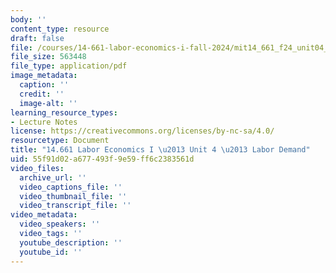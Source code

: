 ```yaml
---
body: ''
content_type: resource
draft: false
file: /courses/14-661-labor-economics-i-fall-2024/mit14_661_f24_unit04_labor_demand.pdf
file_size: 563448
file_type: application/pdf
image_metadata:
  caption: ''
  credit: ''
  image-alt: ''
learning_resource_types:
- Lecture Notes
license: https://creativecommons.org/licenses/by-nc-sa/4.0/
resourcetype: Document
title: "14.661 Labor Economics I \u2013 Unit 4 \u2013 Labor Demand"
uid: 55f91d02-a677-493f-9e59-ff6c2383561d
video_files:
  archive_url: ''
  video_captions_file: ''
  video_thumbnail_file: ''
  video_transcript_file: ''
video_metadata:
  video_speakers: ''
  video_tags: ''
  youtube_description: ''
  youtube_id: ''
---
```

